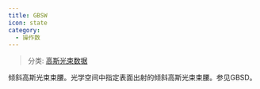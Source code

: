 ```yaml
---
title: GBSW
icon: state
category:
  - 操作数
---
```


> 分类: [高斯光束数据](/hb/operands/135/893/  "Zemax 操作数 高斯光束数据")

倾斜高斯光束束腰。光学空间中指定表面出射的倾斜高斯光束束腰。参见GBSD。